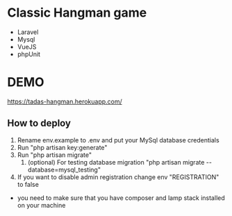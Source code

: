 # Classic Hangman game

* Laravel
* Mysql
* VueJS
* phpUnit

# DEMO

https://tadas-hangman.herokuapp.com/

## How to deploy

1. Rename env.example to .env and put your MySql database credentials
1. Run "php artisan key:generate"
1. Run "php artisan migrate"
    1. (optional) For testing database migration "php artisan migrate --database=mysql_testing"
1. If you want to disable admin registration change env "REGISTRATION" to false

* you need to make sure that you have composer and lamp stack installed on your machine


